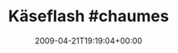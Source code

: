 ---
retweeted: false
source: <a href="http://twitter.com" rel="nofollow">Twitter Web Client</a>
entities:
  hashtags:
  - text: chaumes
    indices:
    - '10'
    - '18'
  symbols: []
  user_mentions: []
  urls: []
display_text_range:
- '0'
- '18'
favorite_count: '0'
id_str: '1577645392'
truncated: false
retweet_count: '0'
id: '1577645392'
created_at: Tue Apr 21 19:19:04 +0000 2009
favorited: false
full_text: 'Käseflash #chaumes'
lang: et
tags:
- chaumes
- pesos:twitter
date: '2009-04-21T19:19:04+00:00'
src: https://twitter.com/bascht/status/1577645392
original_url: https://twitter.com/bascht/status/1577645392
type: twitter_tweet
text: 'Käseflash #chaumes'
title: 'Käseflash #chaumes'

---
